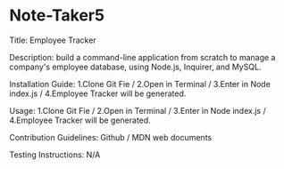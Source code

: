 # Note-Taker5

Title: Employee Tracker

Description: build a command-line application from scratch to manage a company's employee database, using Node.js, Inquirer, and MySQL.

Installation Guide: 1.Clone Git Fie / 2.Open in Terminal / 3.Enter in Node index.js / 4.Employee Tracker will be generated.

Usage: 1.Clone Git Fie / 2.Open in Terminal / 3.Enter in Node index.js / 4.Employee Tracker will be generated.

Contribution Guidelines: Github / MDN web documents

Testing Instructions: N/A


